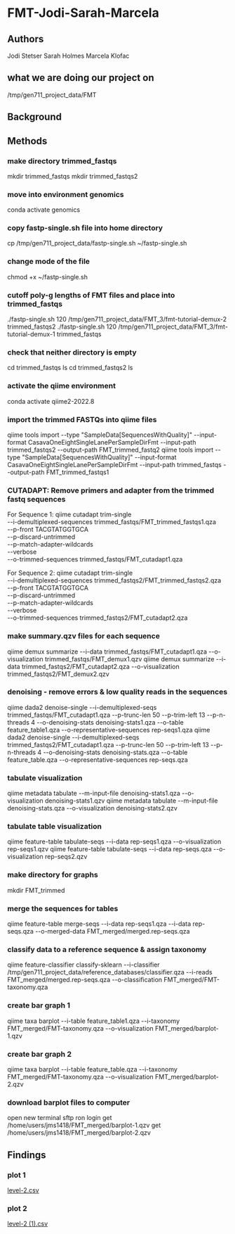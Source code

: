 # FMT-Jodi-Sarah-Marcela

## Authors
Jodi Stetser
Sarah Holmes
Marcela Klofac

## what we are doing our project on
/tmp/gen711_project_data/FMT

## Background

## Methods
### make directory trimmed_fastqs
mkdir trimmed_fastqs
mkdir trimmed_fastqs2
### move into environment genomics
conda activate genomics
### copy fastp-single.sh file into home directory
cp /tmp/gen711_project_data/fastp-single.sh ~/fastp-single.sh
### change mode of the file 
chmod +x ~/fastp-single.sh
### cutoff poly-g lengths of FMT files and place into trimmed_fastqs
./fastp-single.sh 120 /tmp/gen711_project_data/FMT_3/fmt-tutorial-demux-2 trimmed_fastqs2
./fastp-single.sh 120 /tmp/gen711_project_data/FMT_3/fmt-tutorial-demux-1 trimmed_fastqs
### check that neither directory is empty
cd trimmed_fastqs
ls
cd trimmed_fastqs2
ls
### activate the qiime environment
conda activate qiime2-2022.8
### import the trimmed FASTQs into qiime files
qiime tools import --type "SampleData[SequencesWithQuality]" --input-format CasavaOneEightSingleLanePerSampleDirFmt --input-path trimmed_fastqs2 --output-path FMT_trimmed_fastq2
qiime tools import --type "SampleData[SequencesWithQuality]" --input-format CasavaOneEightSingleLanePerSampleDirFmt --input-path trimmed_fastqs --output-path FMT_trimmed_fastqs1
### CUTADAPT: Remove primers and adapter from the trimmed fastq sequences
For Sequence 1:
qiime cutadapt trim-single \
--i-demultiplexed-sequences trimmed_fastqs/FMT_trimmed_fastqs1.qza \
--p-front TACGTATGGTGCA \
--p-discard-untrimmed \
--p-match-adapter-wildcards \
--verbose \
--o-trimmed-sequences trimmed_fastqs/FMT_cutadapt1.qza

For Sequence 2:
qiime cutadapt trim-single \
--i-demultiplexed-sequences trimmed_fastqs2/FMT_trimmed_fastqs2.qza \
--p-front TACGTATGGTGCA \
--p-discard-untrimmed \
--p-match-adapter-wildcards \
--verbose \
--o-trimmed-sequences trimmed_fastqs2/FMT_cutadapt2.qza

### make summary.qzv files for each sequence
qiime demux summarize --i-data trimmed_fastqs/FMT_cutadapt1.qza --o-visualization trimmed_fastqs/FMT_demux1.qzv
qiime demux summarize --i-data trimmed_fastqs2/FMT_cutadapt2.qza --o-visualization trimmed_fastqs2/FMT_demux2.qzv
### denoising - remove errors & low quality reads in the sequences
qiime dada2 denoise-single --i-demultiplexed-seqs trimmed_fastqs/FMT_cutadapt1.qza --p-trunc-len 50 --p-trim-left 13 --p-n-threads 4 --o-denoising-stats denoising-stats1.qza --o-table feature_table1.qza --o-representative-sequences rep-seqs1.qza
qiime dada2 denoise-single --i-demultiplexed-seqs trimmed_fastqs2/FMT_cutadapt1.qza --p-trunc-len 50 --p-trim-left 13 --p-n-threads 4 --o-denoising-stats denoising-stats.qza --o-table feature_table.qza --o-representative-sequences rep-seqs.qza
### tabulate visualization
qiime metadata tabulate --m-input-file denoising-stats1.qza --o-visualization denoising-stats1.qzv
qiime metadata tabulate --m-input-file denoising-stats.qza --o-visualization denoising-stats2.qzv
### tabulate table visualization
qiime feature-table tabulate-seqs --i-data rep-seqs1.qza --o-visualization rep-seqs1.qzv
qiime feature-table tabulate-seqs --i-data rep-seqs.qza --o-visualization rep-seqs2.qzv
### make directory for graphs
mkdir FMT_trimmed
### merge the sequences for tables 
qiime feature-table merge-seqs --i-data rep-seqs1.qza --i-data rep-seqs.qza --o-merged-data FMT_merged/merged.rep-seqs.qza
### classify data to a reference sequence & assign taxonomy
qiime feature-classifier classify-sklearn --i-classifier /tmp/gen711_project_data/reference_databases/classifier.qza --i-reads FMT_merged/merged.rep-seqs.qza --o-classification FMT_merged/FMT-taxonomy.qza
### create bar graph 1
qiime taxa barplot --i-table feature_table1.qza --i-taxonomy FMT_merged/FMT-taxonomy.qza --o-visualization FMT_merged/barplot-1.qzv
### create bar graph 2
qiime taxa barplot --i-table feature_table.qza --i-taxonomy FMT_merged/FMT-taxonomy.qza --o-visualization FMT_merged/barplot-2.qzv
### download barplot files to computer
open new terminal
sftp ron login
get /home/users/jms1418/FMT_merged/barplot-1.qzv
get /home/users/jms1418/FMT_merged/barplot-2.qzv

## Findings
### plot 1
[level-2.csv](https://github.com/jms1418/FMT-Jodi-Sarah-Marcela/files/11383833/level-2.csv)
### plot 2
[level-2 (1).csv](https://github.com/jms1418/FMT-Jodi-Sarah-Marcela/files/11383834/level-2.1.csv)

